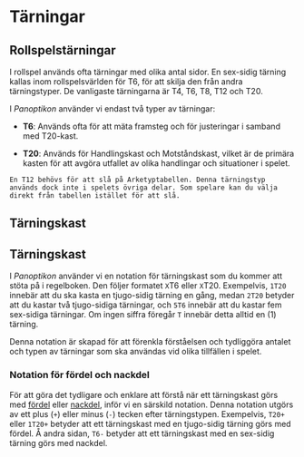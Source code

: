 # Tärningar

## Rollspelstärningar

I rollspel används ofta tärningar med olika antal sidor. En sex-sidig tärning kallas inom rollspelsvärlden för T6, för att skilja den från andra tärningstyper. De vanligaste tärningarna är T4, T6, T8, T12 och T20.

I *Panoptikon* använder vi endast två typer av tärningar:

- **T6**: Används ofta för att mäta framsteg och för justeringar i samband med T20-kast.

- **T20**: Används för Handlingskast och Motståndskast, vilket är de primära kasten för att avgöra utfallet av olika handlingar och situationer i spelet.

```admonish note title="T12"
En T12 behövs för att slå på Arketyptabellen. Denna tärningstyp används dock inte i spelets övriga delar. Som spelare kan du välja direkt från tabellen istället för att slå.
```

## Tärningskast

## Tärningskast

I *Panoptikon* använder vi en notation för tärningskast som du kommer att stöta på i regelboken. Den följer formatet `X`T6 eller `X`T20. Exempelvis, `1T20` innebär att du ska kasta en tjugo-sidig tärning en gång, medan `2T20` betyder att du kastar två tjugo-sidiga tärningar, och `5T6` innebär att du kastar fem sex-sidiga tärningar. Om ingen siffra föregår `T` innebär detta alltid en (1) tärning.

Denna notation är skapad för att förenkla förståelsen och tydliggöra antalet och typen av tärningar som ska användas vid olika tillfällen i spelet.

### Notation för fördel och nackdel

För att göra det tydligare och enklare att förstå när ett tärningskast görs med [fördel](advantage-roll.md) eller [nackdel](disadvantage-roll.md), inför vi en särskild notation. Denna notation utgörs av ett plus (`+`) eller minus (`-`) tecken efter tärningstypen. Exempelvis, `T20+` eller `1T20+` betyder att ett tärningskast med en tjugo-sidig tärning görs med fördel. Å andra sidan, `T6-` betyder att ett tärningskast med en sex-sidig tärning görs med nackdel.
